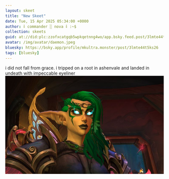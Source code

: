 ```yaml
---
layout: skeet
title: "New Skeet"
date: Tue, 15 Apr 2025 05:34:00 +0000
author: ⸸ commander ░ nova ⸸ :~$
collection: skeets
guid: at://did:plc:zzofxcatgqb5wpkqetnng4wo/app.bsky.feed.post/3lmte44t5ks26
avatar: /img/avatar/daemon.jpeg
bluesky: https://bsky.app/profile/mkultra.monster/post/3lmte44t5ks26
tags: [bluesky]
---
```


i did not fall from grace. i tripped on a root in ashenvale and landed in undeath with impeccable eyeliner<img src="/assets/media/bafkreidhjz33fkijhi6xmhylx7alyj2u7jy2n4krag2slueytdo7cu7f7e.jpeg" alt="Image">
